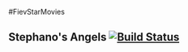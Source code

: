 #FievStarMovies
## Stephano's Angels [![Build Status](https://travis-ci.org/StephanoH/FeivStarMovies.svg?branch=master)](https://travis-ci.org/StephanoH/FeivStarMovies)
